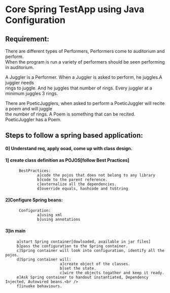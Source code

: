 # Core Spring TestApp using Java Configuration

## Requirement:<br />

There are different types of Performers, Performers come to auditorium and perform.<br />
When the program is run a variety of performers should be seen performing in auditorium.<br />

A Juggler is a Performer. When a Juggler is asked to perform, he juggles.A juggler needs<br />
rings to juggle. And he juggles that number of rings. Every juggler at a minimum juggles 3 rings.<br />

There are PoeticJugglers, when asked to perform a PoeticJuggler will recite a poem and will juggle<br />
the number of rings. A Poem is something that can be recited. PoeticJuggler has a Poem.<br />


## Steps to follow a spring based application:<br />

#### 0] Understand req, apply ooad, come up with class design.<br />
#### 1] create class definition as POJOS[follow Best Practices]<br />
          BestPractices:
                  a]code the pojos that does not belong to any library
                  b]code to the parent reference.
                  c]externalize all the dependencies.
                  d]override equals, hashcode and toString
#### 2]Configure Spring beans:<br />
          Configuration:
                  a]using xml
                  b]using annotations
#### 3]in main<br />
         a]start Spring container[dowloaded, available in jar files]
         b]pass the configuration to the Spring container.
         c]Spring container will look into configuration, identify all the pojos.
         d]Spring container will:
                            a]create object of the classes.
                            b]set the state.
                            c]wire the objects togather and keep it ready.
         e]Ask Spring container to handout instantiated, Dependency Injected, Autowired beans.<br />
         f]invoke behaviours.
                                  
         
         
         
         
         
         
         
         
         
         
         
         
         
         
